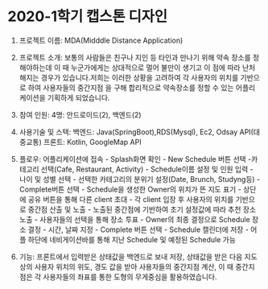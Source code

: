 # 2020-1학기 캡스톤 디자인 

1. 프로젝트 이름: MDA(Midddle Distance Application)

2. 프로젝트 소개: 보통의 사람들은 친구나 지인 등 타인과 만나기 위해 약속 장소를 정해야하는데 이 때 누군가에게는 상대적으로 멀어 불만이 생기고
                  이 점에 따라 난처해지는 경우가 있습니다.저희는 이러한 상황을 고려하여 각 사용자의 위치를 기반으로 하여 사용자들의 중간지점
                  을 구해 합리적으로 약속장소를 정할 수 있는 어플리케이션을 기획하게 되었습니다.

3. 참여 인원: 4명: 안드로이드(2), 백엔드(2)

4. 사용기술 및 스택: 백엔드: Java(SpringBoot),RDS(Mysql), Ec2, Odsay API(대중교통)
                    프론트: Kotlin, GoogleMap API 
                  
5. 플로우: 어플리케이션에 접속 - Splash화면 확인 - New Schedule 버튼 선택 -카테고리 선택(Cafe, Restaurant, Activity)
               - Schedule이름 설정 및 인원 입력 - 나이 및 성별 선택 - 선택한 카테고리의 분위기 설정(Date, Brunch, Studyng등)
               - Complete버튼 선택 - Schedule을 생성한 Owner의 위치가 뜬 지도 표기 - 상단에 공유 버튼을 통해 다른 client 초대
               - 각 client 입장 후 사용자의 위치를 기반으로 중간점 산출 및 노출 - 노출된 중간점에 기반하여 초기 설정값에 따라 추천 장소 노출
               - 사용자들의 선택을 통해 장소 투표 - Owner의 최종 결정으로 Schedule 장소 결정 - 시간, 날짜 지정 - Complete 버튼 선택
               - Schedule 캘린더에 저장 - 어플 하단에 네비게이션바를 통해 지난 Schedule 및 예정된 Schedule 가능  
                
6. 기능: 프론트에서 입력받은 상태값을 백엔드로 보내 저장,
         상태값을 받은 다음 지도 상의 사용자 위치의 위도, 경도 값을 받아 사용자들의 중간지점 계산, 이 때 중간지점은 각 사용자들의 좌표를 통한            도형의 무게중심을 활용하였습니다.
     
